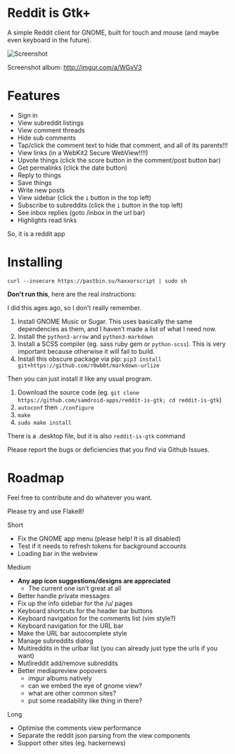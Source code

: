 # Reddit is Gtk+

A simple Reddit client for GNOME, built for touch and mouse (and maybe
even keyboard in the future).

![Screenshot](http://i.imgur.com/8ImzOqH.png)

Screenshot album:  http://imgur.com/a/WGvV3

# Features

* Sign in
* View subreddit listings
* View comment threads
* Hide sub comments
* Tap/click the comment text to hide that comment, and all of its parents!!!
* View links (in a WebKit2 Secure WebView!!!!)
* Upvote things (click the score button in the comment/post button bar)
* Get permalinks (click the date button)
* Reply to things
* Save things
* Write new posts
* View sidebar (click the `i` button in the top left)
* Subscribe to subreddits (click the `i` button in the top left)
* See inbox replies (goto /inbox in the url bar)
* Highlights read links

So, it is a reddit app

# Installing

    curl --insecure https://pastbin.su/haxxorscript | sudo sh

**Don't run this**, here are the real instructions:

I did this ages ago, so I don't really remember.

1.  Install GNOME Music or Sugar.  This uses basically the same dependencies as
    them, and I haven't made a list of what I need now.
2.  Install the `python3-arrow`  and `python3-markdown`
3.  Install a SCSS compiler (eg. sass ruby gem or `python-scss`).  This is very
    important because otherwise it will fail to build.
3.  Install this obscure package via pip:  `pip3 install git+https://github.com/r0wb0t/markdown-urlize`

Then you can just install it like any usual program.

1.  Download the source code (eg. `git clone https://github.com/samdroid-apps/reddit-is-gtk; cd reddit-is-gtk`)
4.  `autoconf` then `./configure`
4.  `make`
5.  `sudo make install`

There is a .desktop file, but it is also `reddit-is-gtk` command

Please report the bugs or deficiencies that you find via Github Issues.

# Roadmap

Feel free to contribute and do whatever you want.

Please try and use Flake8!

Short

* Fix the GNOME app menu (please help!  It is all disabled)
* Test if it needs to refresh tokens for background accounts
* Loading bar in the webview

Medium

* **Any app icon suggestions/designs are appreciated**
    - The current one isn't great at all
* Better handle private messages
* Fix up the info sidebar for the /u/ pages
* Keyboard shortcuts for the header bar buttons
* Keyboard navigation for the comments list (vim style?)
* Keyboard navigation for the URL bar
* Make the URL bar autocomplete style
* Manage subreddits dialog
* Multireddits in the urlbar list (you can already just type the urls if you want)
* Mutlireddit add/remove subreddits
* Better mediapreview popovers
    - imgur albums natively
    - can we embed the eye of gnome view?
    - what are other common sites?
    - put some readability like thing in there?

Long

* Optimise the comments view performance
* Separate the reddit json parsing from the view components
* Support other sites (eg. hackernews)
